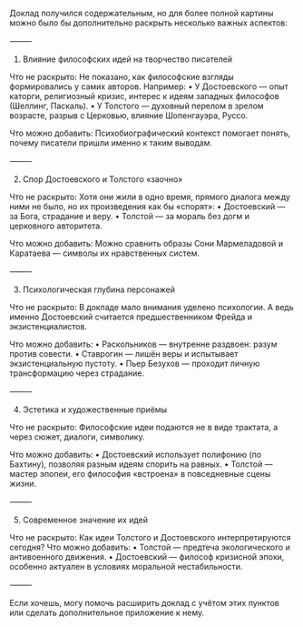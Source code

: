 Доклад получился содержательным, но для более полной картины можно было бы дополнительно раскрыть несколько важных аспектов:

⸻

1. Влияние философских идей на творчество писателей

Что не раскрыто:
Не показано, как философские взгляды формировались у самих авторов. Например:
	•	У Достоевского — опыт каторги, религиозный кризис, интерес к идеям западных философов (Шеллинг, Паскаль).
	•	У Толстого — духовный перелом в зрелом возрасте, разрыв с Церковью, влияние Шопенгауэра, Руссо.

Что можно добавить:
Психобиографический контекст помогает понять, почему писатели пришли именно к таким выводам.

⸻

2. Спор Достоевского и Толстого «заочно»

Что не раскрыто:
Хотя они жили в одно время, прямого диалога между ними не было, но их произведения как бы «спорят»:
	•	Достоевский — за Бога, страдание и веру.
	•	Толстой — за мораль без догм и церковного авторитета.

Что можно добавить:
Можно сравнить образы Сони Мармеладовой и Каратаева — символы их нравственных систем.

⸻

3. Психологическая глубина персонажей

Что не раскрыто:
В докладе мало внимания уделено психологии. А ведь именно Достоевский считается предшественником Фрейда и экзистенциалистов.

Что можно добавить:
	•	Раскольников — внутренне раздвоен: разум против совести.
	•	Ставрогин — лишён веры и испытывает экзистенциальную пустоту.
	•	Пьер Безухов — проходит личную трансформацию через страдание.

⸻

4. Эстетика и художественные приёмы

Что не раскрыто:
Философские идеи подаются не в виде трактата, а через сюжет, диалоги, символику.

Что можно добавить:
	•	Достоевский использует полифонию (по Бахтину), позволяя разным идеям спорить на равных.
	•	Толстой — мастер эпопеи, его философия «встроена» в повседневные сцены жизни.

⸻

5. Современное значение их идей

Что не раскрыто:
Как идеи Толстого и Достоевского интерпретируются сегодня?
Что можно добавить:
	•	Толстой — предтеча экологического и антивоенного движения.
	•	Достоевский — философ кризисной эпохи, особенно актуален в условиях моральной нестабильности.

⸻

Если хочешь, могу помочь расширить доклад с учётом этих пунктов или сделать дополнительное приложение к нему.